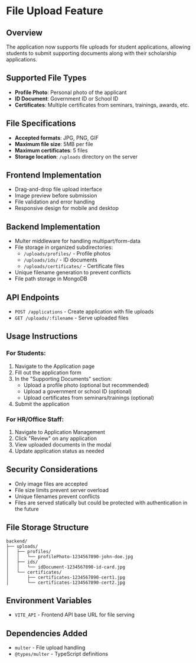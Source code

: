 # File Upload Feature

## Overview

The application now supports file uploads for student applications, allowing students to submit supporting documents along with their scholarship applications.

## Supported File Types

- **Profile Photo**: Personal photo of the applicant
- **ID Document**: Government ID or School ID
- **Certificates**: Multiple certificates from seminars, trainings, awards, etc.

## File Specifications

- **Accepted formats**: JPG, PNG, GIF
- **Maximum file size**: 5MB per file
- **Maximum certificates**: 5 files
- **Storage location**: `/uploads` directory on the server

## Frontend Implementation

- Drag-and-drop file upload interface
- Image preview before submission
- File validation and error handling
- Responsive design for mobile and desktop

## Backend Implementation

- Multer middleware for handling multipart/form-data
- File storage in organized subdirectories:
  - `/uploads/profiles/` - Profile photos
  - `/uploads/ids/` - ID documents
  - `/uploads/certificates/` - Certificate files
- Unique filename generation to prevent conflicts
- File path storage in MongoDB

## API Endpoints

- `POST /applications` - Create application with file uploads
- `GET /uploads/:filename` - Serve uploaded files

## Usage Instructions

### For Students:

1. Navigate to the Application page
2. Fill out the application form
3. In the "Supporting Documents" section:
   - Upload a profile photo (optional but recommended)
   - Upload a government or school ID (optional)
   - Upload certificates from seminars/trainings (optional)
4. Submit the application

### For HR/Office Staff:

1. Navigate to Application Management
2. Click "Review" on any application
3. View uploaded documents in the modal
4. Update application status as needed

## Security Considerations

- Only image files are accepted
- File size limits prevent server overload
- Unique filenames prevent conflicts
- Files are served statically but could be protected with authentication in the future

## File Storage Structure

```
backend/
├── uploads/
│   ├── profiles/
│   │   └── profilePhoto-1234567890-john-doe.jpg
│   ├── ids/
│   │   └── idDocument-1234567890-id-card.jpg
│   └── certificates/
│       ├── certificates-1234567890-cert1.jpg
│       └── certificates-1234567890-cert2.jpg
```

## Environment Variables

- `VITE_API` - Frontend API base URL for file serving

## Dependencies Added

- `multer` - File upload handling
- `@types/multer` - TypeScript definitions
